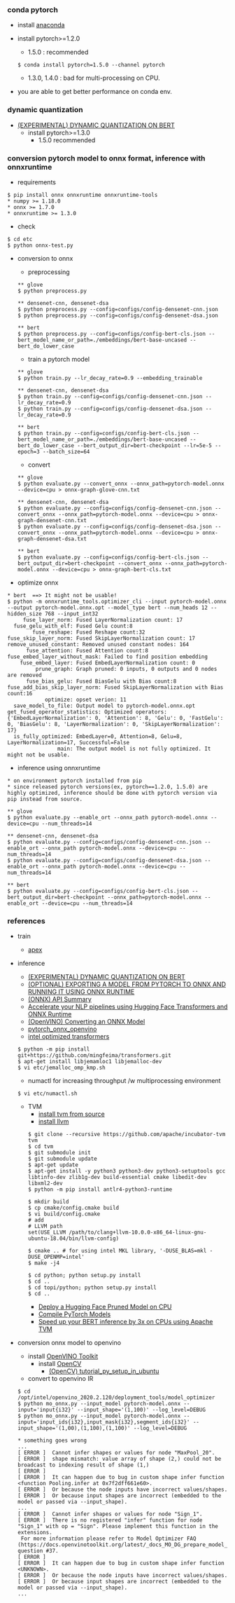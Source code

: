 ### conda pytorch

- install [anaconda](https://www.anaconda.com/distribution/#download-section)

- install pytorch>=1.2.0
  - 1.5.0 : recommended
  ```
  $ conda install pytorch=1.5.0 --channel pytorch
  ```
  - 1.3.0, 1.4.0 : bad for multi-processing on CPU.

- you are able to get better performance on conda env.



### dynamic quantization

- [(EXPERIMENTAL) DYNAMIC QUANTIZATION ON BERT](https://pytorch.org/tutorials/intermediate/dynamic_quantization_bert_tutorial.html)
  - install pytorch>=1.3.0
    - 1.5.0 recommended



### conversion pytorch model to onnx format, inference with onnxruntime

- requirements
```
$ pip install onnx onnxruntime onnxruntime-tools
* numpy >= 1.18.0
* onnx >= 1.7.0
* onnxruntime >= 1.3.0
```

- check
```
$ cd etc
$ python onnx-test.py
```

- conversion to onnx

  - preprocessing
  ```
  ** glove
  $ python preprocess.py

  ** densenet-cnn, densenet-dsa
  $ python preprocess.py --config=configs/config-densenet-cnn.json
  $ python preprocess.py --config=configs/config-densenet-dsa.json

  ** bert
  $ python preprocess.py --config=configs/config-bert-cls.json --bert_model_name_or_path=./embeddings/bert-base-uncased --bert_do_lower_case
  ```

  - train a pytorch model
  ```
  ** glove
  $ python train.py --lr_decay_rate=0.9 --embedding_trainable

  ** densenet-cnn, densenet-dsa
  $ python train.py --config=configs/config-densenet-cnn.json --lr_decay_rate=0.9
  $ python train.py --config=configs/config-densenet-dsa.json --lr_decay_rate=0.9

  ** bert
  $ python train.py --config=configs/config-bert-cls.json --bert_model_name_or_path=./embeddings/bert-base-uncased --bert_do_lower_case --bert_output_dir=bert-checkpoint --lr=5e-5 --epoch=3 --batch_size=64
  ```

  - convert
  ```
  ** glove
  $ python evaluate.py --convert_onnx --onnx_path=pytorch-model.onnx --device=cpu > onnx-graph-glove-cnn.txt

  ** densenet-cnn, densenet-dsa
  $ python evaluate.py --config=configs/config-densenet-cnn.json --convert_onnx --onnx_path=pytorch-model.onnx --device=cpu > onnx-graph-densenet-cnn.txt
  $ python evaluate.py --config=configs/config-densenet-dsa.json --convert_onnx --onnx_path=pytorch-model.onnx --device=cpu > onnx-graph-densenet-dsa.txt

  ** bert
  $ python evaluate.py --config=configs/config-bert-cls.json --bert_output_dir=bert-checkpoint --convert_onnx --onnx_path=pytorch-model.onnx --device=cpu > onnx-graph-bert-cls.txt
  ```

- optimize onnx
```
* bert  ==> It might not be usable!
$ python -m onnxruntime_tools.optimizer_cli --input pytorch-model.onnx --output pytorch-model.onnx.opt --model_type bert --num_heads 12 --hidden_size 768 --input_int32
     fuse_layer_norm: Fused LayerNormalization count: 17
  fuse_gelu_with_elf: Fused Gelu count:8
        fuse_reshape: Fused Reshape count:32
fuse_skip_layer_norm: Fused SkipLayerNormalization count: 17
remove_unused_constant: Removed unused constant nodes: 164
      fuse_attention: Fused Attention count:8
fuse_embed_layer_without_mask: Failed to find position embedding
    fuse_embed_layer: Fused EmbedLayerNormalization count: 0
         prune_graph: Graph pruned: 0 inputs, 0 outputs and 0 nodes are removed
      fuse_bias_gelu: Fused BiasGelu with Bias count:8
fuse_add_bias_skip_layer_norm: Fused SkipLayerNormalization with Bias count:16
            optimize: opset verion: 11
  save_model_to_file: Output model to pytorch-model.onnx.opt
get_fused_operator_statistics: Optimized operators:{'EmbedLayerNormalization': 0, 'Attention': 8, 'Gelu': 0, 'FastGelu': 0, 'BiasGelu': 8, 'LayerNormalization': 0, 'SkipLayerNormalization': 17}
  is_fully_optimized: EmbedLayer=0, Attention=8, Gelu=8, LayerNormalization=17, Successful=False
                main: The output model is not fully optimized. It might not be usable.
```

- inference using onnxruntime
```
* on environment pytorch installed from pip
* since released pytorch versions(ex, pytorch==1.2.0, 1.5.0) are highly optimized, inference should be done with pytorch version via pip instead from source.

** glove
$ python evaluate.py --enable_ort --onnx_path pytorch-model.onnx --device=cpu --num_threads=14

** densenet-cnn, densenet-dsa
$ python evaluate.py --config=configs/config-densenet-cnn.json --enable_ort --onnx_path pytorch-model.onnx --device=cpu --num_threads=14
$ python evaluate.py --config=configs/config-densenet-dsa.json --enable_ort --onnx_path pytorch-model.onnx --device=cpu --num_threads=14

** bert
$ python evaluate.py --config=configs/config-bert-cls.json --bert_output_dir=bert-checkpoint --onnx_path=pytorch-model.onnx --enable_ort --device=cpu --num_threads=14
```



### references

- train
  - [apex](https://github.com/NVIDIA/apex)

- inference
  - [(EXPERIMENTAL) DYNAMIC QUANTIZATION ON BERT](https://pytorch.org/tutorials/intermediate/dynamic_quantization_bert_tutorial.html)
  - [(OPTIONAL) EXPORTING A MODEL FROM PYTORCH TO ONNX AND RUNNING IT USING ONNX RUNTIME](https://pytorch.org/tutorials/advanced/super_resolution_with_onnxruntime.html)
  - [(ONNX) API Summary](https://microsoft.github.io/onnxruntime/python/api_summary.html)
  - [Accelerate your NLP pipelines using Hugging Face Transformers and ONNX Runtime](https://medium.com/microsoftazure/accelerate-your-nlp-pipelines-using-hugging-face-transformers-and-onnx-runtime-2443578f4333)
  - [(OpenVINO) Converting an ONNX Model](https://docs.openvinotoolkit.org/2020.1/_docs_MO_DG_prepare_model_convert_model_Convert_Model_From_ONNX.html) 
  - [pytorch_onnx_openvino](https://github.com/ngeorgis/pytorch_onnx_openvino)
  - [intel optimized transformers](https://github.com/mingfeima/transformers/tree/kakao/gpt2)
  ```
  $ python -m pip install git+https://github.com/mingfeima/transformers.git
  $ apt-get install libjemamloc1 libjemalloc-dev
  $ vi etc/jemalloc_omp_kmp.sh
  ```
  - numactl for increasing throughput /w multiprocessing environment 
  ```
  $ vi etc/numactl.sh
  ```
  - TVM
    - [install tvm from source](https://tvm.apache.org/docs/install/from_source.html)
    - [install llvm](https://releases.llvm.org/download.html)
    ```
    $ git clone --recursive https://github.com/apache/incubator-tvm tvm
    $ cd tvm
    $ git submodule init
    $ git submodule update
    $ apt-get update
    $ apt-get install -y python3 python3-dev python3-setuptools gcc libtinfo-dev zlib1g-dev build-essential cmake libedit-dev libxml2-dev
    $ python -m pip install antlr4-python3-runtime

    $ mkdir build
    $ cp cmake/config.cmake build
    $ vi build/config.cmake
    # add
    # LLVM path
    set(USE_LLVM /path/to/clang+llvm-10.0.0-x86_64-linux-gnu-ubuntu-18.04/bin/llvm-config)

    $ cmake .. # for using intel MKL library, '-DUSE_BLAS=mkl -DUSE_OPENMP=intel'
    $ make -j4

    $ cd python; python setup.py install
    $ cd ..
    $ cd topi/python; python setup.py install
    $ cd ..
    ```
    - [Deploy a Hugging Face Pruned Model on CPU](https://tvm.apache.org/docs/tutorials/frontend/deploy_sparse.html#sphx-glr-download-tutorials-frontend-deploy-sparse-py)
    - [Compile PyTorch Models](https://tvm.apache.org/docs/tutorials/frontend/from_pytorch.html)
    - [Speed up your BERT inference by 3x on CPUs using Apache TVM](https://medium.com/apache-mxnet/speed-up-your-bert-inference-by-3x-on-cpus-using-apache-tvm-9cf7776cd7f8)

- conversion onnx model to openvino
  - install [OpenVINO Toolkit](https://software.intel.com/en-us/openvino-toolkit)
    - install [OpenCV](https://github.com/opencv/opencv)
      - [(OpenCV) tutorial_py_setup_in_ubuntu](https://docs.opencv.org/3.4/d2/de6/tutorial_py_setup_in_ubuntu.html)
  - convert to openvino IR
  ```
  $ cd /opt/intel/openvino_2020.2.120/deployment_tools/model_optimizer
  $ python mo_onnx.py --input_model pytorch-model.onnx --input='input{i32}' --input_shape='(1,100)' --log_level=DEBUG
  $ python mo_onnx.py --input_model pytorch-model.onnx --input='input_ids{i32},input_mask{i32},segment_ids{i32}' --input_shape='(1,00),(1,100),(1,100)' --log_level=DEBUG

  * something goes wrong
  ...
  [ ERROR ]  Cannot infer shapes or values for node "MaxPool_20".
  [ ERROR ]  shape mismatch: value array of shape (2,) could not be broadcast to indexing result of shape (1,)
  [ ERROR ]
  [ ERROR ]  It can happen due to bug in custom shape infer function <function Pooling.infer at 0x7f2dff661e60>.
  [ ERROR ]  Or because the node inputs have incorrect values/shapes.
  [ ERROR ]  Or because input shapes are incorrect (embedded to the model or passed via --input_shape).
  ...
  [ ERROR ]  Cannot infer shapes or values for node "Sign_1".
  [ ERROR ]  There is no registered "infer" function for node "Sign_1" with op = "Sign". Please implement this function in the extensions.
   For more information please refer to Model Optimizer FAQ (https://docs.openvinotoolkit.org/latest/_docs_MO_DG_prepare_model_Model_Optimizer_FAQ.html), question #37.
  [ ERROR ]
  [ ERROR ]  It can happen due to bug in custom shape infer function <UNKNOWN>.
  [ ERROR ]  Or because the node inputs have incorrect values/shapes.
  [ ERROR ]  Or because input shapes are incorrect (embedded to the model or passed via --input_shape).
  ...
  ```
